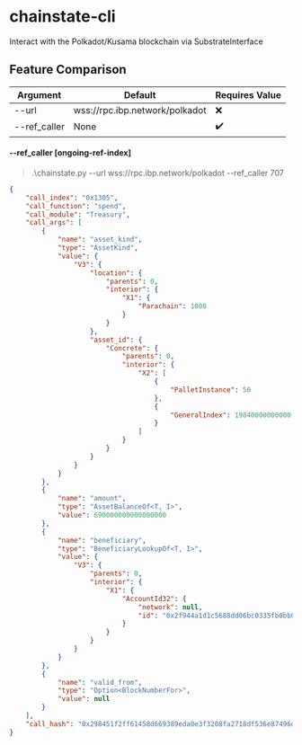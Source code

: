 # chainstate-cli
Interact with the Polkadot/Kusama blockchain via SubstrateInterface

## Feature Comparison

| Argument            | Default                        | Requires Value     |
|---------------------|--------------------------------|--------------------|
| --url               | wss://rpc.ibp.network/polkadot | :x:                | 
| --ref_caller        | None                           | :heavy_check_mark: |


#### --ref_caller [ongoing-ref-index]
> .\chainstate.py --url wss://rpc.ibp.network/polkadot --ref_caller 707
```json
{
    "call_index": "0x1305",
    "call_function": "spend",
    "call_module": "Treasury",
    "call_args": [
        {
            "name": "asset_kind",
            "type": "AssetKind",
            "value": {
                "V3": {
                    "location": {
                        "parents": 0,
                        "interior": {
                            "X1": {
                                "Parachain": 1000
                            }
                        }
                    },
                    "asset_id": {
                        "Concrete": {
                            "parents": 0,
                            "interior": {
                                "X2": [
                                    {
                                        "PalletInstance": 50
                                    },
                                    {
                                        "GeneralIndex": 19840000000000
                                    }
                                ]
                            }
                        }
                    }
                }
            }
        },
        {
            "name": "amount",
            "type": "AssetBalanceOf<T, I>",
            "value": 690000000000000000
        },
        {
            "name": "beneficiary",
            "type": "BeneficiaryLookupOf<T, I>",
            "value": {
                "V3": {
                    "parents": 0,
                    "interior": {
                        "X1": {
                            "AccountId32": {
                                "network": null,
                                "id": "0x2f944a1d1c5688dd06bc0335fb0bb058fa7fb2805a4247047dbbbc6c15121bc9"
                            }
                        }
                    }
                }
            }
        },
        {
            "name": "valid_from",
            "type": "Option<BlockNumberFor>",
            "value": null
        }
    ],
    "call_hash": "0x298451f2ff61458d669389eda0e3f3208fa2718df536e87496d8068adf759f61"
}
```
